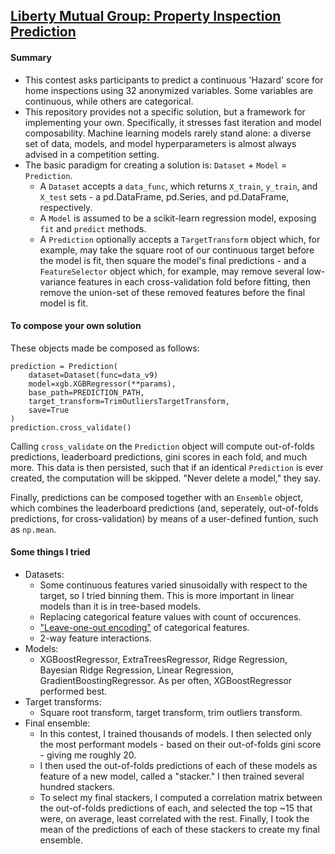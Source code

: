 ## [Liberty Mutual Group: Property Inspection Prediction](https://www.kaggle.com/c/liberty-mutual-group-property-inspection-prediction)

#### Summary
* This contest asks participants to predict a continuous 'Hazard' score for home inspections using 32 anonymized variables. Some variables are continuous, while others are categorical.
* This repository provides not a specific solution, but a framework for implementing your own. Specifically, it stresses fast iteration and model composability. Machine learning models rarely stand alone: a diverse set of data, models, and model hyperparameters is almost always advised in a competition setting.
* The basic paradigm for creating a solution is: `Dataset` + `Model` = `Prediction`. 
    - A `Dataset` accepts a `data_func`, which returns `X_train`, `y_train`, and `X_test` sets - a pd.DataFrame, pd.Series, and pd.DataFrame, respectively. 
    - A `Model` is assumed to be a scikit-learn regression model, exposing `fit` and `predict` methods.
    - A `Prediction` optionally accepts a `TargetTransform` object which, for example, may take the square root of our continuous target before the model is fit, then square the model's final predictions - and a `FeatureSelector` object which, for example, may remove several low-variance features in each cross-validation fold before fitting, then remove the union-set of these removed features before the final model is fit. 

#### To compose your own solution
These objects made be composed as follows:

```
prediction = Prediction(
    dataset=Dataset(func=data_v9)
    model=xgb.XGBRegressor(**params),
    base_path=PREDICTION_PATH,
    target_transform=TrimOutliersTargetTransform,
    save=True
)
prediction.cross_validate()
```

Calling `cross_validate` on the `Prediction` object will compute out-of-folds predictions, leaderboard predictions, gini scores in each fold, and much more. This data is then persisted, such that if an identical `Prediction` is ever created, the computation will be skipped. "Never delete a model," they say.

Finally, predictions can be composed together with an `Ensemble` object, which combines the leaderboard predictions (and, seperately, out-of-folds predictions, for cross-validation) by means of a user-defined funtion, such as `np.mean`.

#### Some things I tried
* Datasets:
    - Some continuous features varied sinusoidally with respect to the target, so I tried binning them. This is more important in linear models than it is in tree-based models.
    - Replacing categorical feature values with count of occurences.
    - ["Leave-one-out encoding"](http://nycdatascience.com/featured-talk-1-kaggle-data-scientist-owen-zhang/) of categorical features.
    - 2-way feature interactions.
* Models:
    - XGBoostRegressor, ExtraTreesRegressor, Ridge Regression, Bayesian Ridge Regression, Linear Regression, GradientBoostingRegressor. As per often, XGBoostRegressor performed best.
* Target transforms:
    - Square root transform, target transform, trim outliers transform.
* Final ensemble:
    - In this contest, I trained thousands of models. I then selected only the most performant models - based on their out-of-folds gini score - giving me roughly 20. 
    - I then used the out-of-folds predictions of each of these models as feature of a new model, called a "stacker." I then trained several hundred stackers.
    - To select my final stackers, I computed a correlation matrix between the out-of-folds predictions of each, and selected the top ~15 that were, on average, least correlated with the rest. Finally, I took the mean of the predictions of each of these stackers to create my final ensemble.
    